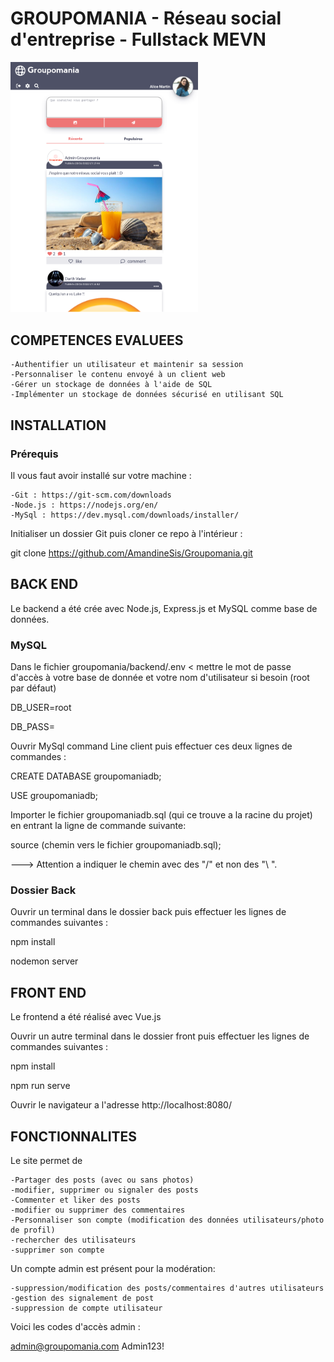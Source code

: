 <h1>GROUPOMANIA - Réseau social d'entreprise - Fullstack MEVN</h1>

<img src='screenshots/groupomania_screenshot_ipad_portrait.png' width="300">

<h2>COMPETENCES EVALUEES</h2>

    -Authentifier un utilisateur et maintenir sa session
    -Personnaliser le contenu envoyé à un client web
    -Gérer un stockage de données à l'aide de SQL
    -Implémenter un stockage de données sécurisé en utilisant SQL

<h2>INSTALLATION</h2>

<h3>Prérequis</h3>

Il vous faut avoir installé sur votre machine :

    -Git : https://git-scm.com/downloads
    -Node.js : https://nodejs.org/en/
    -MySql : https://dev.mysql.com/downloads/installer/

Initialiser un dossier Git puis cloner ce repo à l'intérieur :

git clone https://github.com/AmandineSis/Groupomania.git

<h2>BACK END</h2>

Le backend a été crée avec Node.js, Express.js et MySQL comme base de données. 

<h3>MySQL</h3>

Dans le fichier groupomania/backend/.env <
mettre le mot de passe d'accès à votre base de donnée et votre nom d'utilisateur si besoin (root par défaut)

DB_USER=root

DB_PASS=



Ouvrir MySql command Line client puis effectuer ces deux lignes de commandes :


CREATE DATABASE groupomaniadb;

USE groupomaniadb;



Importer le fichier groupomaniadb.sql (qui ce trouve a la racine du projet) en entrant la ligne de commande suivante:


source (chemin vers le fichier groupomaniadb.sql);


---> Attention a indiquer le chemin avec des "/" et non des "\ ".


<h3>Dossier Back</h3>

Ouvrir un terminal dans le dossier back puis effectuer les lignes de commandes suivantes :


npm install

nodemon server


<h2>FRONT END</h2>

Le frontend a été réalisé avec Vue.js


Ouvrir un autre terminal dans le dossier front puis effectuer les lignes de commandes suivantes :


npm install

npm run serve


Ouvrir le navigateur a l'adresse http://localhost:8080/


<h2>FONCTIONNALITES</h2>

Le site permet de

    -Partager des posts (avec ou sans photos)
    -modifier, supprimer ou signaler des posts
    -Commenter et liker des posts
    -modifier ou supprimer des commentaires
    -Personnaliser son compte (modification des données utilisateurs/photo de profil)
    -rechercher des utilisateurs
    -supprimer son compte

Un compte admin est présent pour la modération:
    
    -suppression/modification des posts/commentaires d'autres utilisateurs
    -gestion des signalement de post
    -suppression de compte utilisateur
    
Voici les codes d'accès admin :

admin@groupomania.com
Admin123!

